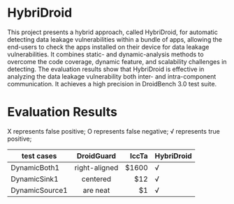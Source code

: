 # HybriDroid

This project presents a hybrid approach, called HybriDroid, for automatic detecting data leakage vulnerabilities within a bundle of apps, allowing the end-users to check the apps installed on their device for data leakage vulnerabilities. It combines static- and dynamic-analysis methods to overcome the code coverage, dynamic feature, and scalability challenges in detecting. The evaluation results show  that HybriDroid is effective in analyzing the data leakage vulnerability both inter- and intra-component communication. It achieves a high precision in DroidBench 3.0 test suite.

# Evaluation Results 

&Chi; represents false positive; &Omicron; represents false negative; &radic; represents true positive;

| test cases    | DroidGuard    | IccTa  | HybriDroid |
| ------------- |:-------------:| ------:|:-----------|
| DynamicBoth1  | right-aligned | $1600 |&radic;
| DynamicSink1  | centered      |   $12 |&radic;
| DynamicSource1| are neat      |    $1 |&radic;

